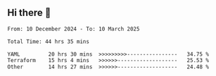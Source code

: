 ## Hi there 👋

<!-- TECHNOLOGIES:START -->
<!-- TECHNOLOGIES:END -->

<!--START_SECTION:waka-->

```txt
From: 10 December 2024 - To: 10 March 2025

Total Time: 44 hrs 35 mins

YAML         20 hrs 30 mins  >>>>>>>>>----------------   34.75 %
Terraform    15 hrs 4 mins   >>>>>>-------------------   25.53 %
Other        14 hrs 27 mins  >>>>>>-------------------   24.48 %
```

<!--END_SECTION:waka-->

